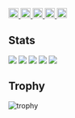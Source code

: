 <p align="left">
  <a href="https://github.com/taki-climb">
    <img height="20" src="https://komarev.com/ghpvc/?username=taki-climb" />
  </a>
  <a href="https://github.com/taki-climb">
    <img height="20" src="https://img.shields.io/github/followers/taki-climb?label=follow&logo=github&style=flat" />
  </a>
  <a href="http://qiita.com/ot_boul">
    <img height="20" src="https://qiita-badge.apiapi.app/s/ot_boul/posts.svg" />
  </a>
  <a href="http://qiita.com/ot_boul">
    <img height="20" src="https://qiita-badge.apiapi.app/s/ot_boul/contributions.svg" />
  </a>
  <a href="https://zenn.dev/ot_boul">
    <img height="20" src="https://badgen.org/img/zenn/takiclimb/articles?style=plastic" />
  </a>
</p>

## Stats
![](http://github-profile-summary-cards.vercel.app/api/cards/profile-details?username=taki-climb&theme=gruvbox)
![](http://github-profile-summary-cards.vercel.app/api/cards/repos-per-language?username=taki-climb&theme=gruvbox)
![](http://github-profile-summary-cards.vercel.app/api/cards/most-commit-language?username=taki-climb&theme=gruvbox)
![](http://github-profile-summary-cards.vercel.app/api/cards/stats?username=taki-climb&theme=gruvbox)
![](http://github-profile-summary-cards.vercel.app/api/cards/productive-time?username=taki-climb&theme=gruvbox&utcOffset=9)

## Trophy
![trophy](https://github-profile-trophy.vercel.app/?username=taki-climb&theme=gruvbox)
